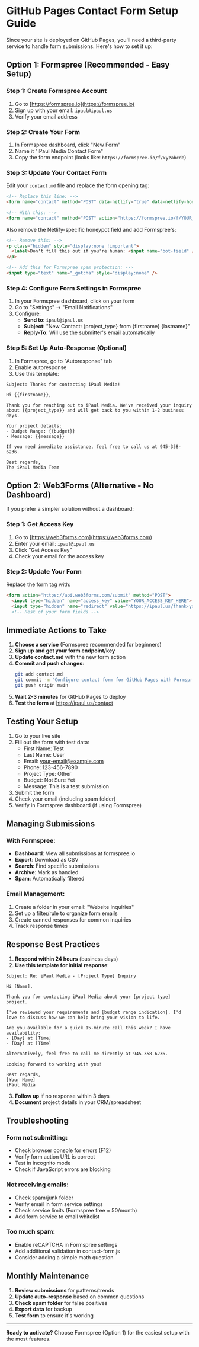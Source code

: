 <!-- markdownlint-disable -->
# GitHub Pages Contact Form Setup Guide

Since your site is deployed on GitHub Pages, you'll need a third-party service to handle form submissions. Here's how to set it up:

## Option 1: Formspree (Recommended - Easy Setup)

### Step 1: Create Formspree Account

1. Go to [https://formspree.io](https://formspree.io)
2. Sign up with your email: `ipaul@ipaul.us`
3. Verify your email address

### Step 2: Create Your Form

1. In Formspree dashboard, click "New Form"
2. Name it "iPaul Media Contact Form"
3. Copy the form endpoint (looks like: `https://formspree.io/f/xyzabcde`)

### Step 3: Update Your Contact Form

Edit your `contact.md` file and replace the form opening tag:

```html
<!-- Replace this line: -->
<form name="contact" method="POST" data-netlify="true" data-netlify-honeypot="bot-field" action="/thank-you">

<!-- With this: -->
<form name="contact" method="POST" action="https://formspree.io/f/YOUR_FORM_ID">
```

Also remove the Netlify-specific honeypot field and add Formspree's:
```html
<!-- Remove this: -->
<p class="hidden" style="display:none !important">
  <label>Don't fill this out if you're human: <input name="bot-field" /></label>
</p>

<!-- Add this for Formspree spam protection: -->
<input type="text" name="_gotcha" style="display:none" />
```

### Step 4: Configure Form Settings in Formspree

1. In your Formspree dashboard, click on your form
2. Go to "Settings" → "Email Notifications"
3. Configure:
   - **Send to**: `ipaul@ipaul.us`
   - **Subject**: "New Contact: {project_type} from {firstname} {lastname}"
   - **Reply-To**: Will use the submitter's email automatically

### Step 5: Set Up Auto-Response (Optional)

1. In Formspree, go to "Autoresponse" tab
2. Enable autoresponse
3. Use this template:

```
Subject: Thanks for contacting iPaul Media!

Hi {{firstname}},

Thank you for reaching out to iPaul Media. We've received your inquiry about {{project_type}} and will get back to you within 1-2 business days.

Your project details:
- Budget Range: {{budget}}
- Message: {{message}}

If you need immediate assistance, feel free to call us at 945-358-6236.

Best regards,
The iPaul Media Team
```

## Option 2: Web3Forms (Alternative - No Dashboard)

If you prefer a simpler solution without a dashboard:

### Step 1: Get Access Key

1. Go to [https://web3forms.com](https://web3forms.com)
2. Enter your email: `ipaul@ipaul.us`
3. Click "Get Access Key"
4. Check your email for the access key

### Step 2: Update Your Form

Replace the form tag with:
```html
<form action="https://api.web3forms.com/submit" method="POST">
  <input type="hidden" name="access_key" value="YOUR_ACCESS_KEY_HERE">
  <input type="hidden" name="redirect" value="https://ipaul.us/thank-you">
  <!-- Rest of your form fields -->
```

## Immediate Actions to Take

1. **Choose a service** (Formspree recommended for beginners)
2. **Sign up and get your form endpoint/key**
3. **Update contact.md** with the new form action
4. **Commit and push changes**:
   ```bash
   git add contact.md
   git commit -m "Configure contact form for GitHub Pages with Formspree"
   git push origin main
   ```
5. **Wait 2-3 minutes** for GitHub Pages to deploy
6. **Test the form** at https://ipaul.us/contact

## Testing Your Setup

1. Go to your live site
2. Fill out the form with test data:
   - First Name: Test
   - Last Name: User
   - Email: your-email@example.com
   - Phone: 123-456-7890
   - Project Type: Other
   - Budget: Not Sure Yet
   - Message: This is a test submission
3. Submit the form
4. Check your email (including spam folder)
5. Verify in Formspree dashboard (if using Formspree)

## Managing Submissions

### With Formspree:

- **Dashboard**: View all submissions at formspree.io
- **Export**: Download as CSV
- **Search**: Find specific submissions
- **Archive**: Mark as handled
- **Spam**: Automatically filtered

### Email Management:

1. Create a folder in your email: "Website Inquiries"
2. Set up a filter/rule to organize form emails
3. Create canned responses for common inquiries
4. Track response times

## Response Best Practices

1. **Respond within 24 hours** (business days)
2. **Use this template for initial response**:

```
Subject: Re: iPaul Media - [Project Type] Inquiry

Hi [Name],

Thank you for contacting iPaul Media about your [project type] project.

I've reviewed your requirements and [budget range indication]. I'd love to discuss how we can help bring your vision to life.

Are you available for a quick 15-minute call this week? I have availability:
- [Day] at [Time]
- [Day] at [Time]

Alternatively, feel free to call me directly at 945-358-6236.

Looking forward to working with you!

Best regards,
[Your Name]
iPaul Media
```

3. **Follow up** if no response within 3 days
4. **Document** project details in your CRM/spreadsheet

## Troubleshooting

### Form not submitting:

- Check browser console for errors (F12)
- Verify form action URL is correct
- Test in incognito mode
- Check if JavaScript errors are blocking

### Not receiving emails:

- Check spam/junk folder
- Verify email in form service settings
- Check service limits (Formspree free = 50/month)
- Add form service to email whitelist

### Too much spam:

- Enable reCAPTCHA in Formspree settings
- Add additional validation in contact-form.js
- Consider adding a simple math question

## Monthly Maintenance

1. **Review submissions** for patterns/trends
2. **Update auto-response** based on common questions
3. **Check spam folder** for false positives
4. **Export data** for backup
5. **Test form** to ensure it's working

---

**Ready to activate?** Choose Formspree (Option 1) for the easiest setup with the most features.
